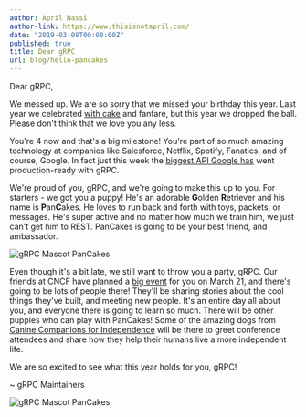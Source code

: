 ```yaml
---
author: April Nassi
author-link: https://www.thisisnotapril.com/
date: "2019-03-08T00:00:00Z"
published: true
title: Dear gRPC
url: blog/hello-pancakes
---
```


Dear gRPC,

We messed up. We are so sorry that we missed your birthday this year. Last year we celebrated [with cake](https://twitter.com/grpcio/status/968618209803931648) and fanfare, but this year we dropped the ball. Please don't think that we love you any less. 

You're 4 now and that's a big milestone! You're part of so much amazing technology at companies like Salesforce, Netflix, Spotify, Fanatics, and of course, Google. In fact just this week the [biggest API Google has](https://ads-developers.googleblog.com/2019/03/upgrade-to-new-google-ads-api-to-get.html) went production-ready with gRPC. 

We're proud of you, gRPC, and we're going to make this up to you. For starters - we got you a puppy! He's an adorable **G**olden **R**etriever and his name is **P**an**C**akes. He loves to run back and forth with toys, packets, or messages. He's super active and no matter how much we train him, we just can't get him to REST. PanCakes is going to be your best friend, and ambassador.

<img src="https://raw.githubusercontent.com/grpc/grpc-community/master/PanCakes/Pancakes_Birthday.png" alt="gRPC Mascot PanCakes" style="max-width: 547px">

Even though it's a bit late, we still want to throw you a party, gRPC. Our friends at CNCF have planned a [big event](https://events.linuxfoundation.org/events/grpconf-2019/) for you on March 21, and there's going to be lots of people there! They'll be sharing stories about the cool things they've built, and meeting new people. It's an entire day all about you, and everyone there is going to learn so much. There will be other puppies who can play with PanCakes! Some of the amazing dogs from [Canine Companions for Independence](http://www.cci.org/) will be there to greet conference attendees and share how they help their humans live a more independent life. 

We are so excited to see what this year holds for you, gRPC!

~ gRPC Maintainers

<img src="https://raw.githubusercontent.com/grpc/grpc-community/master/PanCakes/Pancakes_Birthday_4.png" alt="gRPC Mascot PanCakes" style="max-width: 547px">
